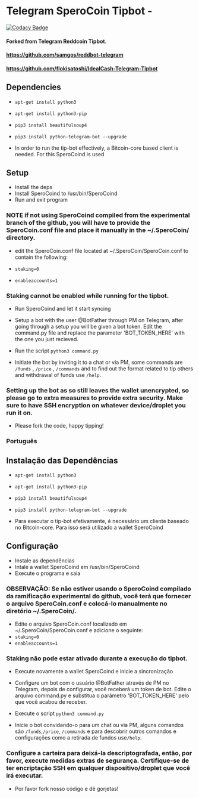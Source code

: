 # Telegram SperoCoin Tipbot -

[![Codacy Badge](https://api.codacy.com/project/badge/Grade/1a5ec3d6594b4615ad1f7375835d9851)](https://app.codacy.com/app/DigitalCoin1/TipBot_SperoCoin?utm_source=github.com&utm_medium=referral&utm_content=DigitalCoin1/TipBot_SperoCoin&utm_campaign=Badge_Grade_Dashboard)

#### Forked from Telegram Reddcoin Tipbot.
####  https://github.com/samgos/reddbot-telegram
####  https://github.com/flokisatoshi/IdealCash-Telegram-Tipbot

## Dependencies

*  `apt-get install python3`
*  `apt-get install python3-pip`
*  `pip3 install beautifulsoup4`
*  `pip3 install python-telegram-bot --upgrade`

* In order to run the tip-bot effectively, a Bitcoin-core based client is needed. For this SperoCoind is used

## Setup

* Install the deps
* Install SperoCoind to /usr/bin/SperoCoind
* Run and exit program
### NOTE if not using SperoCoind compiled from the experimental branch of the github, you will have to provide the SperoCoin.conf file and place it manually in the ~/.SperoCoin/ directory.
* edit the SperoCoin.conf file located at ~/.SperoCoin/SperoCoin.conf to contain the following:

* `staking=0`
* `enableaccounts=1`
### Staking cannot be enabled while running for the tipbot.

* Run SperoCoind and let it start syncing


* Setup a bot with the user @BotFather through PM on Telegram, after going through a setup you will be given a bot token. Edit the command.py file and replace the parameter 'BOT_TOKEN_HERE' with the one you just recieved.

*  Run the script
`python3 command.py`

*  Initiate the bot by inviting it to a chat or via PM, some commands are `/funds` , `/price` , `/commands` and to find out the format related to tip others and withdrawal of funds use `/help`.

### Setting up the bot as so still leaves the wallet unencrypted, so please go to extra measures to provide extra security. Make sure to have SSH encryption on whatever device/droplet you run it on.

*  Please fork the code, happy tipping!

### Português

## Instalação das Dependências

*  `apt-get install python3`
*  `apt-get install python3-pip`
*  `pip3 install beautifulsoup4`
*  `pip3 install python-telegram-bot --upgrade`

* Para executar o tip-bot efetivamente, é necessário um cliente baseado no Bitcoin-core. Para isso será utilizado a wallet SperoCoind

## Configuração

* Instale as dependências
* Intale a wallet SperoCoind em /usr/bin/SperoCoind
* Execute o programa e saia
### OBSERVAÇÃO: Se não estiver usando o SperoCoind compilado da ramificação experimental do github, você terá que fornecer o arquivo SperoCoin.conf e colocá-lo manualmente no diretório ~/.SperoCoin/.
* Edite o arquivo SperoCoin.conf localizado em ~/.SperoCoin/SperoCoin.conf e adicione o seguinte:
* `staking=0`
* `enableaccounts=1`
### Staking não pode estar ativado durante a execução do tipbot.

* Execute novamente a wallet SperoCoind e inicie a sincronização


* Configure um bot com o usuário @BotFather através de PM no Telegram, depois de configurar, você receberá um token de bot. Edite o arquivo command.py e substitua o parâmetro 'BOT_TOKEN_HERE' pelo que você acabou de receber.

*  Execute o script
`python3 command.py`

*  Inicie o bot convidando-o para um chat ou via PM, alguns comandos são `/funds`,`/price`, `/commands` e para descobrir outros comandos e configurações como a retirada de fundos use`/help`.

### Configure a carteira para deixá-la descriptografada, então, por favor, execute medidas extras de segurança. Certifique-se de ter encriptação SSH em qualquer dispositivo/droplet que você irá executar.

*  Por favor fork nosso código e dê gorjetas!
